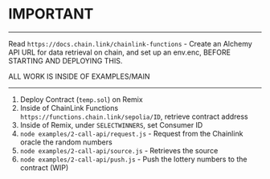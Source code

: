 # IMPORTANT

---

Read `https://docs.chain.link/chainlink-functions` - Create an Alchemy API URL for data retrieval on chain, and set up an env.enc, BEFORE STARTING AND DEPLOYING THIS.

ALL WORK IS INSIDE OF EXAMPLES/MAIN

---

1. Deploy Contract (`temp.sol`) on Remix
2. Inside of ChainLink Functions `https://functions.chain.link/sepolia/ID`, retrieve contract address
3. Inside of Remix, under `SELECTWINNERS`, set Consumer ID
4. `node examples/2-call-api/request.js` - Request from the Chainlink oracle the random numbers
5. `node examples/2-call-api/source.js` - Retrieves the source
6. `node examples/2-call-api/push.js` - Push the lottery numbers to the contract (WIP)
